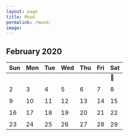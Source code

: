 ```yaml
---
layout: page
title: Mood
permalink: /mood/
image: 
---
```

## February 2020

| Sun  | Mon  | Tue  | Wed  | Thu | Fri  | Sat  |
|---|---|---|---|---|---|---|
| |   |   |   |   |   | 🥱  |
| |   |   |   |   |   |   |
| 2  | 3  | 4  | 5  | 6  | 7  | 8  |
| |   |   |   |   |   |   |
| 9  | 10  | 11  | 12  | 13  | 14  | 15  |
| |   |   |   |   |   |   |
| 16  | 17  | 18  | 19  | 20  | 21  | 22  |
| |   |   |   |   |   |   |
| 23  | 24  | 25  | 26  | 27  | 28  | 29  |
